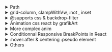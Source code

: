 <details>
<summary>Path
</summary>

```
-design => set style var
-structure => think about how to implement components
-structure => html
-structure => react, set logic
-component => make it works, then style
-loop => .
```

</details>

<details>
<summary>grid-column, clampWithVw, :not , inset
</summary>

```css
    .grid-container > *:first-child {
        grid-column: 2;

.underline-indicators > [aria-selected="true"] {
color: hsl( var(--clr-white) / 1);

--gap: clamp(1.5rem, 5vw, 3.5rem);

margin-block-start:

.grid-container p:not([class]) {

--gap: min(6vw, 6rem);

    inset: 0 0 0 30%;


```

</details>

<details>
<summary>@supports css & backdrop-filter</summary>

```css
.nav > div {
	background: rgba(0, 0, 0, 0.9);
	/* firefox does not support backdrop-filter
    => set default bg */
}

@supports (backdrop-filter: blur(1rem)) {
	.nav > div {
		backdrop-filter: blur(1rem);
		background: rgba(255, 255, 255, 0.02);
		/* chrome does support backdrop-filter */
	}
}
```

</details>

<details>
<summary>Animation css react by grafikArt</summary>

```js
const Fade = ({ visible, children }) => {
	const [showChildren, setShowChildren] = useState(visible);

	useEffect(() => {
		if (visible) {
			setShowChildren(true);
		} else {
			const timer = setTimeout(() => {
				setShowChildren(false);
			}, 1000);
			return () => {
				clearTimeout(timer);
			};
		}
	}, [visible]);

	let className = "fade";
	if (!visible) {
		className += " out";
	}

	return <div className={className}>{showChildren && children}</div>;
};

export default Fade;
```

</details>

<details>
<summary>More complex anim
</summary>

```js
const VISIBLE = 1;
const HIDDEN = 2;
const ENTERING = 3;
const LEAVING = 4;

const Fade = ({ visible, children, duration = 1000 }) => {
	const childRef = useRef(children);
	const [state, setState] = useState(visible ? VISIBLE : HIDDEN);
	const className = state === VISIBLE ? "fade" : "fade out";

	if (visible) {
		childRef.current = children;
	}

	useEffect(() => {
		if (!visible) {
			setState(LEAVING);
		} else {
			setState((s) => (s === HIDDEN ? ENTERING : VISIBLE));
		}
	}, [visible]);

	useEffect(() => {
		if (state === LEAVING) {
			const timer = setTimeout(() => {
				setState(HIDDEN);
			}, 1000);
			return () => {
				clearTimeout(timer);
			};
		} else if (state === ENTERING) {
			// document.body.offsetHeight;
			setState(VISIBLE);
		}
	}, [state]);

	if (state === HIDDEN) {
		return null;
	}

	return <div className={className}>{childRef.current}</div>;
};
```

</details>

<details>
<summary>Conditionnal Responsive BreakPoints in React
</summary>

calling in main component

```js
const breakPoints = {
	mobile: "(max-width:560px)",
	tablet: "(min-width:561px) and (max-width:768px)",
	tablet: "(min-width:769x) and (max-width:1024px)",
	desktop: "(min-width:1024px)",
};

const MainComponent () => {
const [breakPoint, isBreakPoint] = useState();

	useEffect(() => {
		breakPointObserver(breakPoints, isBreakPoint);
	}, [breakPoint]);

	return (<ChildComponent breakPoint={breakPoint} />)

```

breakpoint functions

```js
function matchMediaQuery(breakPoints, setBreakPoint) {
	for (let key of Object.keys(breakPoints)) {
		if (window.matchMedia(`${breakPoints[key]}`).matches) {
			setBreakPoint(key);
		}
	}
}

export default function breakPointObserver(breakPoints, setBreakPoint) {
	matchMediaQuery(breakPoints, setBreakPoint);

	window.addEventListener("resize", () => {
		matchMediaQuery(breakPoints, setBreakPoint);
	});
}
```

</details>

<details>
<summary>:hover:after & centering :pseudo element
</summary>

```css
.explore {
	border-radius: 50%;
	aspect-ratio: 1;
	width: fit-content;
	padding: 1.2rem;
	margin: 0 auto;
	transition: 2s;
	position: relative;
	z-index: 55;
}

.explore:hover {
	transition: 2s ease-out;
	transform: scale(150%);
	cursor: pointer;
}

.explore:hover:after {
	transform: scale(180%);
	background-color: rgba(110, 110, 110, 0.452);
}

.explore:after {
	transition: 1.5s;
	content: "";
	width: 8rem;
	height: 8rem;
	margin-top: -4rem;
	margin-left: -4rem;
	border-radius: 50%;
	position: absolute;
	top: 50%;
	left: 50%;
	transform: translate(-50% -50%);
	background-color: rgba(110, 110, 110, 0);
}
```

</details>

<details>
<summary>
Others
</summary>
```css

.slide [aria-selected="true"] {
background-color: rgb(255, 255, 255);
}

````

```js

import img
src require
src={/asset/...}
````

</details>
